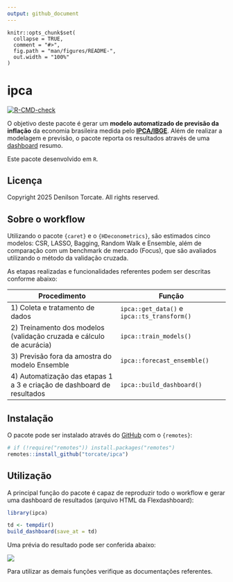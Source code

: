 ```yaml
---
output: github_document
---
```


<!-- README.md is generated from README.Rmd. Please edit that file -->

```{r, include = FALSE}
knitr::opts_chunk$set(
  collapse = TRUE,
  comment = "#>",
  fig.path = "man/figures/README-",
  out.width = "100%"
)
```

# ipca

<!-- badges: start -->
[![R-CMD-check](https://github.com/schoulten/ipca/workflows/R-CMD-check/badge.svg)](https://github.com/torcate/ipca/actions/)
<!-- badges: end -->

O objetivo deste pacote é gerar um **modelo automatizado de previsão da inflação** da economia brasileira medida pelo **[IPCA/IBGE](https://www.ibge.gov.br/estatisticas/economicas/precos-e-custos/9256-indice-nacional-de-precos-ao-consumidor-amplo.html)**. Além de realizar a modelagem e previsão, o pacote reporta os resultados através de uma [dashboard](https://torcate.github.io/github//) resumo.

Este pacote desenvolvido em `R`.

## Licença

Copyright 2025 Denilson Torcate. All rights reserved.

## Sobre o workflow

Utilizando o pacote `{caret}` e o `{HDeconometrics}`, são estimados cinco modelos: CSR, LASSO, Bagging, Random Walk e Ensemble, além de comparação com um benchmark de mercado (Focus), que são avaliados utilizando o método da validação cruzada.

As etapas realizadas e funcionalidades referentes podem ser descritas conforme abaixo:

| Procedimento | Função |
| ------------ | ------ |
| 1) Coleta e tratamento de dados | `ipca::get_data()` e `ipca::ts_transform()` |
| 2) Treinamento dos modelos (validação cruzada e cálculo de acurácia) | `ipca::train_models()` |
| 3) Previsão fora da amostra do modelo Ensemble | `ipca::forecast_ensemble()` |
| 4) Automatização das etapas 1 a 3 e criação de dashboard de resultados | `ipca::build_dashboard()` |

## Instalação

O pacote pode ser instalado através do [GitHub](https://github.com/) com o `{remotes}`:

```r
# if (!require("remotes")) install.packages("remotes")
remotes::install_github("torcate/ipca")
```

## Utilização

A principal função do pacote é capaz de reproduzir todo o workflow e gerar uma dashboard de resultados (arquivo HTML da Flexdashboard):

```r
library(ipca)

td <- tempdir()
build_dashboard(save_at = td)
```

Uma prévia do resultado pode ser conferida abaixo:

![](docs/printscreen.PNG)

Para utilizar as demais funções verifique as documentações referentes.
